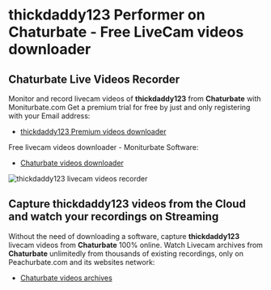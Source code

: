 # thickdaddy123 Performer on Chaturbate - Free LiveCam videos downloader

## Chaturbate Live Videos Recorder

Monitor and record livecam videos of **thickdaddy123** from **Chaturbate** with Moniturbate.com
Get a premium trial for free by just and only registering with your Email address:
* [thickdaddy123 Premium videos downloader](https://moniturbate.com/request-demo-licence-key.html)

Free livecam videos downloader - Moniturbate Software:
* [Chaturbate videos downloader](https://moniturbate.com/moniturbate-download-software.html)

![thickdaddy123 livecam videos recorder](https://peachurnet.com/templates/moniturbate-software.png)


## Capture thickdaddy123 videos from the Cloud and watch your recordings on Streaming

Without the need of downloading a software, capture **thickdaddy123** livecam videos from **Chaturbate** 100% online.
Watch Livecam archives from **Chaturbate** unlimitedly from thousands of existing recordings, only on Peachurbate.com and its websites network:
* [Chaturbate videos archives](https://peachurnet.com/)